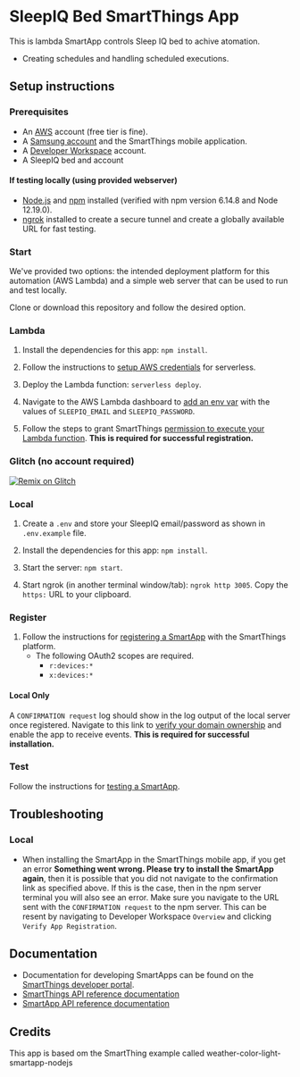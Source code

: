 # SleepIQ Bed SmartThings App

This is lambda SmartApp controls Sleep IQ bed to achive atomation.

- Creating schedules and handling scheduled executions.

## Setup instructions

### Prerequisites

- An [AWS](https://www.serverless.com/framework/docs/providers/aws/guide/credentials/) account (free tier is fine).
- A [Samsung account](https://account.samsung.com/membership/index.do) and the SmartThings mobile application.
- A [Developer Workspace](https://smartthings.developer.samsung.com/workspace/) account.
- A SleepIQ bed and account

#### If testing locally (using provided webserver)
- [Node.js](https://nodejs.org) and [npm](https://npmjs.com) installed (verified with npm version 6.14.8 and Node 12.19.0).
- [ngrok](https://ngrok.com/) installed to create a secure tunnel and create a globally available URL for fast testing.

### Start

We've provided two options: the intended deployment platform for this automation (AWS Lambda) and a simple web server that can be used to run and test locally. 

Clone or download this repository and follow the desired option.

### Lambda

1. Install the dependencies for this app: `npm install`.

1. Follow the instructions to [setup AWS credentials](https://www.serverless.com/framework/docs/providers/aws/guide/credentials/) for serverless.

1. Deploy the Lambda function: `serverless deploy`.

1. Navigate to the AWS Lambda dashboard to [add an env var](https://docs.aws.amazon.com/lambda/latest/dg/configuration-envvars.html) with the values of `SLEEPIQ_EMAIL` and `SLEEPIQ_PASSWORD`.

1. Follow the steps to grant SmartThings [permission to execute your Lambda function](https://smartthings.developer.samsung.com/docs/smartapps/aws-lambda.html). **This is required for successful registration.**

### Glitch (no account required)

[![Remix on Glitch](https://cdn.glitch.com/2703baf2-b643-4da7-ab91-7ee2a2d00b5b%2Fremix-button.svg)](https://glitch.com/edit/#!/import/github/gilderman/sleep-iq-bed)

### Local

1. Create a `.env` and store your SleepIQ email/password as shown in `.env.example` file.

1. Install the dependencies for this app: `npm install`.

1. Start the server: `npm start`.

1. Start ngrok (in another terminal window/tab): `ngrok http 3005`. Copy the `https:` URL to your clipboard.

### Register

1. Follow the instructions for [registering a SmartApp](https://smartthings.developer.samsung.com/docs/smartapps/app-registration.html) with the SmartThings platform.
	- The following OAuth2 scopes are required.
		- `r:devices:*`
		- `x:devices:*`

#### Local Only

A `CONFIRMATION request` log should show in the log output of the local server once registered. Navigate to this link to [verify your domain ownership](https://smartthings.developer.samsung.com/docs/smartapps/webhook-apps.html#Verify-your-domain-ownership) and enable the app to receive events. **This is required for successful installation.**

### Test

Follow the instructions for [testing a SmartApp](https://smartthings.developer.samsung.com/docs/testing/how-to-test.html).

## Troubleshooting

### Local

- When installing the SmartApp in the SmartThings mobile app, if you get an error **Something went wrong. Please try to install the SmartApp again**, then it is possible that you did not navigate to the confirmation link as specified above. If this is the case, then in the npm server terminal you will also see an error. Make sure you navigate to the URL sent with the `CONFIRMATION request` to the npm server. This can be resent by navigating to Developer Workspace `Overview` and clicking `Verify App Registration`.

## Documentation

- Documentation for developing SmartApps can be found on the [SmartThings developer portal](https://smartthings.developer.samsung.com/develop/guides/smartapps/basics.html).
- [SmartThings API reference documentation](https://smartthings.developer.samsung.com/develop/api-ref/st-api.html)
- [SmartApp API reference documentation](https://smartthings.developer.samsung.com/docs/api-ref/smartapps-v1.html)

## Credits

This app is based om the SmartThing example called  weather-color-light-smartapp-nodejs

